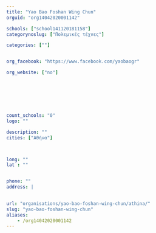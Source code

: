 ```yaml
---
title: "Yao Bao Foshan Wing Chun"
orguid: "org14042020001142"

schools: ["school141120181158"]
categorynoslug: ["Πολεμικές τέχνες"]

categories: [""]


org_facebook: "https://www.facebook.com/yaobaogr"

org_website: ["no"]







count_schools: "0"
logo: ""

description: ""
cities: ["Αθήνα"]



long: ""
lat : ""


phone: ""
address: |
    

url: "organisations/yao-bao-foshan-wing-chun/athina/"
slug: "yao-bao-foshan-wing-chun"
aliases:
    - /org14042020001142
---
```



